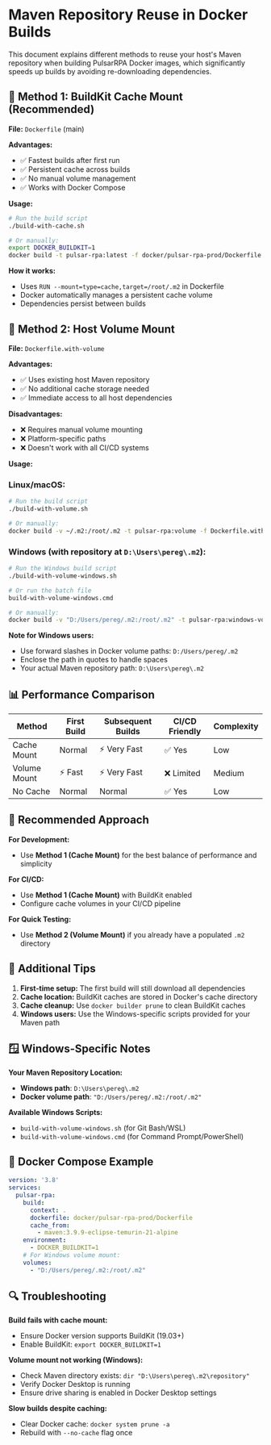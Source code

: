# Maven Repository Reuse in Docker Builds

This document explains different methods to reuse your host's Maven repository when building PulsarRPA Docker images, which significantly speeds up builds by avoiding re-downloading dependencies.

## 🚀 Method 1: BuildKit Cache Mount (Recommended)

**File:** `Dockerfile` (main)

**Advantages:**
- ✅ Fastest builds after first run
- ✅ Persistent cache across builds
- ✅ No manual volume management
- ✅ Works with Docker Compose

**Usage:**
```bash
# Run the build script
./build-with-cache.sh

# Or manually:
export DOCKER_BUILDKIT=1
docker build -t pulsar-rpa:latest -f docker/pulsar-rpa-prod/Dockerfile .
```

**How it works:**
- Uses `RUN --mount=type=cache,target=/root/.m2` in Dockerfile
- Docker automatically manages a persistent cache volume
- Dependencies persist between builds

## 🔧 Method 2: Host Volume Mount

**File:** `Dockerfile.with-volume`

**Advantages:**
- ✅ Uses existing host Maven repository
- ✅ No additional cache storage needed
- ✅ Immediate access to all host dependencies

**Disadvantages:**
- ❌ Requires manual volume mounting
- ❌ Platform-specific paths
- ❌ Doesn't work with all CI/CD systems

**Usage:**

### Linux/macOS:
```bash
# Run the build script
./build-with-volume.sh

# Or manually:
docker build -v ~/.m2:/root/.m2 -t pulsar-rpa:volume -f Dockerfile.with-volume .
```

### Windows (with repository at `D:\Users\pereg\.m2`):
```bash
# Run the Windows build script
./build-with-volume-windows.sh

# Or run the batch file
build-with-volume-windows.cmd

# Or manually:
docker build -v "D:/Users/pereg/.m2:/root/.m2" -t pulsar-rpa:windows-volume -f Dockerfile.with-volume .
```

**Note for Windows users:**
- Use forward slashes in Docker volume paths: `D:/Users/pereg/.m2`
- Enclose the path in quotes to handle spaces
- Your actual Maven repository path: `D:\Users\pereg\.m2`

## 📊 Performance Comparison

| Method | First Build | Subsequent Builds | CI/CD Friendly | Complexity |
|--------|-------------|-------------------|----------------|------------|
| Cache Mount | Normal | ⚡ Very Fast | ✅ Yes | Low |
| Volume Mount | ⚡ Fast | ⚡ Very Fast | ❌ Limited | Medium |
| No Cache | Normal | Normal | ✅ Yes | Low |

## 🎯 Recommended Approach

**For Development:**
- Use **Method 1 (Cache Mount)** for the best balance of performance and simplicity

**For CI/CD:**
- Use **Method 1 (Cache Mount)** with BuildKit enabled
- Configure cache volumes in your CI/CD pipeline

**For Quick Testing:**
- Use **Method 2 (Volume Mount)** if you already have a populated `.m2` directory

## 📝 Additional Tips

1. **First-time setup:** The first build will still download all dependencies
2. **Cache location:** BuildKit caches are stored in Docker's cache directory
3. **Cache cleanup:** Use `docker builder prune` to clean BuildKit caches
4. **Windows users:** Use the Windows-specific scripts provided for your Maven path

## 🪟 Windows-Specific Notes

**Your Maven Repository Location:**
- **Windows path**: `D:\Users\pereg\.m2`
- **Docker volume path**: `"D:/Users/pereg/.m2:/root/.m2"`

**Available Windows Scripts:**
- `build-with-volume-windows.sh` (for Git Bash/WSL)
- `build-with-volume-windows.cmd` (for Command Prompt/PowerShell)

## 🐳 Docker Compose Example

```yaml
version: '3.8'
services:
  pulsar-rpa:
    build:
      context: .
      dockerfile: docker/pulsar-rpa-prod/Dockerfile
      cache_from:
        - maven:3.9.9-eclipse-temurin-21-alpine
    environment:
      - DOCKER_BUILDKIT=1
    # For Windows volume mount:
    volumes:
      - "D:/Users/pereg/.m2:/root/.m2"
```

## 🔍 Troubleshooting

**Build fails with cache mount:**
- Ensure Docker version supports BuildKit (19.03+)
- Enable BuildKit: `export DOCKER_BUILDKIT=1`

**Volume mount not working (Windows):**
- Check Maven directory exists: `dir "D:\Users\pereg\.m2\repository"`
- Verify Docker Desktop is running
- Ensure drive sharing is enabled in Docker Desktop settings

**Slow builds despite caching:**
- Clear Docker cache: `docker system prune -a`
- Rebuild with `--no-cache` flag once 